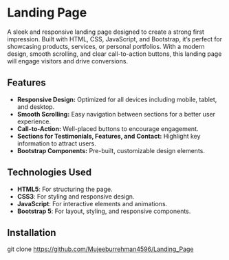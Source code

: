 # Landing Page

A sleek and responsive landing page designed to create a strong first impression. Built with HTML, CSS, JavaScript, and Bootstrap, it’s perfect for showcasing products, services, or personal portfolios. With a modern design, smooth scrolling, and clear call-to-action buttons, this landing page will engage visitors and drive conversions.

## Features

- **Responsive Design:** Optimized for all devices including mobile, tablet, and desktop.
- **Smooth Scrolling:** Easy navigation between sections for a better user experience.
- **Call-to-Action:** Well-placed buttons to encourage engagement.
- **Sections for Testimonials, Features, and Contact:** Highlight key information to attract users.
- **Bootstrap Components:** Pre-built, customizable design elements.

## Technologies Used

- **HTML5**: For structuring the page.
- **CSS3**: For styling and responsive design.
- **JavaScript**: For interactive elements and animations.
- **Bootstrap 5**: For layout, styling, and responsive components.

## Installation

   git clone https://github.com/Mujeeburrehman4596/Landing_Page
